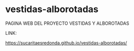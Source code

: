 # vestidas-alborotadas

PAGINA WEB DEL PROYECTO VESTIDAS Y ALBOROTADAS

LINK:

https://sucaritaesredonda.github.io/vestidas-alborotadas/
